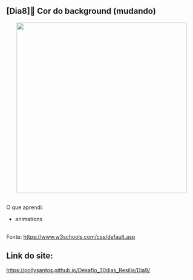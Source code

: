 ## [Dia8]🔘 Cor do background (mudando)
<div align="center">
  <img height="450em" src="https://user-images.githubusercontent.com/99842806/162012818-70086c2f-99f5-4d52-857b-e63ed386abd4.gif"/>
</div>

##

O que aprendi:

- animations


##

Fonte:
https://www.w3schools.com/css/default.asp

## Link do site:
https://pollysantos.github.io/Desafio_30dias_Resilia/Dia9/
